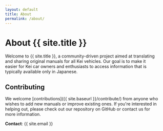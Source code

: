 ```yaml
---
layout: default
title: About
permalink: /about/
---
```


# About {{ site.title }}

Welcome to {{ site.title }}, a community-driven project aimed at translating and sharing original manuals for all Kei vehicles. Our goal is to make it easier for Kei car owners and enthusiasts to access information that is typically available only in Japanese.

## Contributing

We welcome [contributions]({{ site.baseurl }}/contribute/) from anyone who wishes to add new manuals or improve existing ones. If you're interested in helping out, please check out our repository on GitHub or contact us for more information.

**Contact**: {{ site.email }}